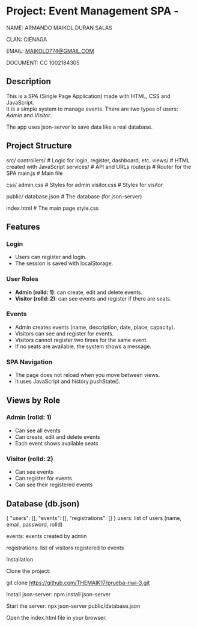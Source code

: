 # Project: Event Management SPA - 

NAME: ARMANDO MAIKOL DURAN SALAS


CLAN: CIENAGA


EMAIL: MAIKOLD774@GMAIL.COM

DOCUMENT: CC 1002184305

## Description

This is a SPA (Single Page Application) made with HTML, CSS and JavaScript.  
It is a simple system to manage events. There are two types of users:  
*Admin* and *Visitor*.

The app uses json-server to save data like a real database.

## Project Structure

 src/
  controllers/ # Logic for login, register, dashboard, etc.
  views/ # HTML created with JavaScript 
  services/ # API and URLs
  router.js # Router for the SPA
  main.js # Main file
  
  css/
   admin.css # Styles for admin
    visitor.css # Styles for visitor
  
   
   public/
    database.json # The database (for json-server)
  
  
  index.html # The main page
    style.css


## Features

###  Login
- Users can register and login.
- The session is saved with localStorage.

###  User Roles
- **Admin (rolId: 1)**: can create, edit and delete events.
- **Visitor (rolId: 2)**: can see events and register if there are seats.

###  Events
- Admin creates events (name, description, date, place, capacity).
- Visitors can see and register for events.
- Visitors cannot register two times for the same event.
- If no seats are available, the system shows a message.

###  SPA Navigation
- The page does not reload when you move between views.
- It uses JavaScript and history.pushState().


## Views by Role

### Admin (rolId: 1)
- Can see all events
- Can create, edit and delete events
- Each event shows available seats

###  Visitor (rolId: 2)
- Can see events
- Can register for events
- Can see their registered events

## Database (db.json)

{
  "users": [],
  "events": [],
  "registrations": []
}
users: list of users (name, email, password, rolId)

events: events created by admin

registrations: list of visitors registered to events

Installation

Clone the project:


git clone https://github.com/THEMAIK17/prueba-riwi-3.git

Install json-server:
npm install  json-server

Start the server:
npx json-server public/database.json

Open the index.html file in your browser.